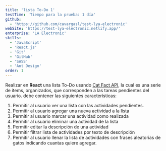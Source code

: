 ```yaml
---
title: 'lista To-Do 1'
testTime: 'Tiempo para la prueba: 1 día'
github:
  - 'https://github.com/cavargasl/test-lya-electronic'
webSite: 'https://test-lya-electronic.netlify.app/'
enterprise: 'LA Electronic'
skills:
  - 'JavaScript'
  - 'React.js'
  - 'Git'
  - 'GitHub'
  - 'SASS'
  - 'Ant Design'
order: 1
---
```


Realizar en **React** una lista To-Do usando [Cat Fact API](https://catfact.ninja/), la cual es una serie de ítems, organizados, que corresponden a las tareas pendientes del usuario. debe contener las siguientes características:

1. Permitir al usuario ver una lista con las actividades pendientes.
2. Permitir al usuario agregar una nueva actividad a la lista
3. Permitir al usuario marcar una actividad como realizada
4. Permitir al usuario eliminar una actividad de la lista
5. Permitir editar la descripción de una actividad
6. Permitir filtrar lista de actividades por texto de descripción
7. Permitir al usuario llenar la lista de actividades con frases aleatorias de gatos indicando cuantas quiere agregar.

